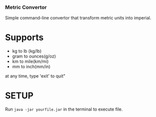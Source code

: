 ### Metric Convertor ###

Simple command-line convertor that transform metric units into imperial. 

 # Supports #
- kg to lb (kg/lb)
- gram to ounces(g/oz)
- km to mile(km/mi)
- mm to inch(mm/in)

at any time, type 'exit' to quit"

# SETUP # 

Run ```java -jar yourfile.jar``` in the terminal to execute file. 
